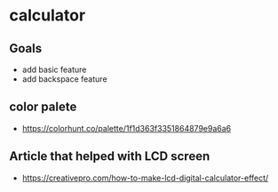 # calculator

## Goals
- add basic feature
- add backspace feature

## color palete
- https://colorhunt.co/palette/1f1d363f3351864879e9a6a6

## Article that helped with LCD screen
- https://creativepro.com/how-to-make-lcd-digital-calculator-effect/